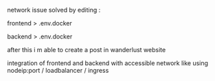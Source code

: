 network issue solved by editing :

frontend > .env.docker

backend > .env.docker 

after this i m able to create a post in wanderlust website

integration of frontend and backend with accessible network like using nodeip:port / loadbalancer / ingress
